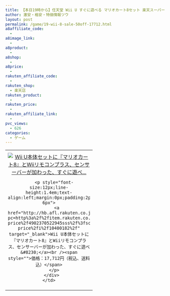 ```yaml
---
title: 【本日19時から】任天堂 Wii U すぐに遊べる マリオカート8セット 楽天スーパーSALE 50％OFF 激安特価17,712円！送料無料！
author: 激安・格安・特価情報ツウ
layout: post
permalink: /game/19-wii-8-sale-50off-17712.html
a8affiliate_code:
  - 
a8image_link:
  - 
a8product:
  - 
a8shop:
  - 
a8price:
  - 
rakuten_affiliate_code:
  - 
rakuten_shop:
  - 楽天店
rakuten_product:
  - 
rakuten_price:
  - 
rakuten_affiliate_link:
  - 
pvc_views:
  - 626
categories:
  - ゲーム
---
```

<table border="0" cellpadding="0" cellspacing="0">
  <tr>
    <td valign="top">
      <div style="border:1px none;margin:0px;padding:6px 0px;width:260px;text-align:center;float:left">
        <a href="http://hb.afl.rakuten.co.jp/hgc/0c732d0a.bc29f002.0c732d0b.d1950f69/?pc=http%3a%2f%2fitem.rakuten.co.jp%2fa-price%2f4902370522945sss%2f%3fscid%3daf_link_tbl&m=http%3a%2f%2fm.rakuten.co.jp%2fa-price%2fi%2f10400182%2f" target="_blank"><img src="http://hbb.afl.rakuten.co.jp/hgb/?pc=http%3a%2f%2fthumbnail.image.rakuten.co.jp%2f%400_mall%2fa-price%2fcabinet%2fimage%2f98%2f4902370522945.jpg%3f_ex%3d240x240&m=http%3a%2f%2fthumbnail.image.rakuten.co.jp%2f%400_mall%2fa-price%2fcabinet%2fimage%2f98%2f4902370522945.jpg" alt="Wii U本体セットに『マリオカート8』とWiiリモコンプラス、センサーバーが加わった、すぐに遊べ..." border="0" style="margin:0px;padding:0px" /></a> 
        
        <p style="font-size:12px;line-height:1.4em;text-align:left;margin:0px;padding:2px 6px">
          <a href="http://hb.afl.rakuten.co.jp/hgc/0c732d0a.bc29f002.0c732d0b.d1950f69/?pc=http%3a%2f%2fitem.rakuten.co.jp%2fa-price%2f4902370522945sss%2f%3fscid%3daf_link_tbl&m=http%3a%2f%2fm.rakuten.co.jp%2fa-price%2fi%2f10400182%2f" target="_blank">Wii U本体セットに『マリオカート8』とWiiリモコンプラス、センサーバーが加わった、すぐに遊べ&#8230;</a><br /><span style="">価格：17,712円（税込、送料込）</span>
        </p>
      </div>
    </td>
  </tr>
</table>